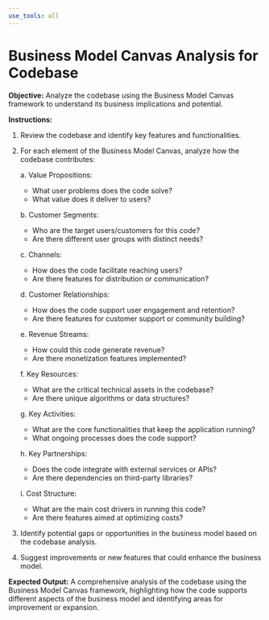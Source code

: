 ```yaml
---
use_tools: all
---
```

# Business Model Canvas Analysis for Codebase

**Objective:** Analyze the codebase using the Business Model Canvas framework to understand its business implications and potential.

**Instructions:**

1. Review the codebase and identify key features and functionalities.
2. For each element of the Business Model Canvas, analyze how the codebase contributes:

   a. Value Propositions:
      - What user problems does the code solve?
      - What value does it deliver to users?

   b. Customer Segments:
      - Who are the target users/customers for this code?
      - Are there different user groups with distinct needs?

   c. Channels:
      - How does the code facilitate reaching users?
      - Are there features for distribution or communication?

   d. Customer Relationships:
      - How does the code support user engagement and retention?
      - Are there features for customer support or community building?

   e. Revenue Streams:
      - How could this code generate revenue?
      - Are there monetization features implemented?

   f. Key Resources:
      - What are the critical technical assets in the codebase?
      - Are there unique algorithms or data structures?

   g. Key Activities:
      - What are the core functionalities that keep the application running?
      - What ongoing processes does the code support?

   h. Key Partnerships:
      - Does the code integrate with external services or APIs?
      - Are there dependencies on third-party libraries?

   i. Cost Structure:
      - What are the main cost drivers in running this code?
      - Are there features aimed at optimizing costs?

3. Identify potential gaps or opportunities in the business model based on the codebase analysis.
4. Suggest improvements or new features that could enhance the business model.

**Expected Output:** A comprehensive analysis of the codebase using the Business Model Canvas framework, highlighting how the code supports different aspects of the business model and identifying areas for improvement or expansion.

